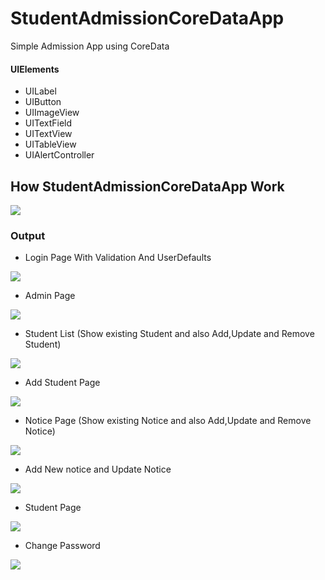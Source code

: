 # StudentAdmissionCoreDataApp
 Simple Admission App using CoreData



#### UIElements
 
 - UILabel
 - UIButton
 - UIImageView
 - UITextField
 - UITextView
 - UITableView
 - UIAlertController
 
 ## How StudentAdmissionCoreDataApp Work


 ![](output/coredata.gif)
 
 ### Output
  - Login Page With Validation And UserDefaults

![](output/1.png)

  - Admin Page

![](output/2.png)

 - Student List (Show existing Student and also Add,Update and Remove Student)
 
![](output/3.png)

 - Add Student Page
 
![](output/4.png)

 - Notice Page (Show existing Notice and also Add,Update and Remove Notice)

![](output/5.png)

 - Add New notice and Update Notice

![](output/6.png)

- Student Page

![](output/7.png)

- Change Password

![](output/8.png)




 
